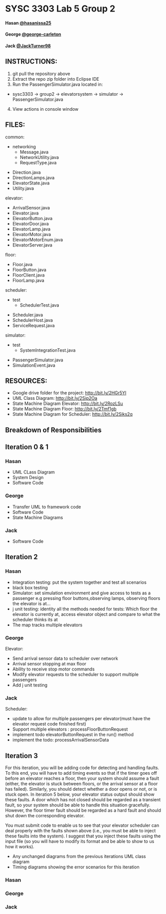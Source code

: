 # SYSC 3303 Lab 5 Group 2

#### Hasan [@hasanissa25](https://github.com/hasanissa25)
#### George [@george-carleton](https://github.com/george-carleton)
#### Jack [@JackTurner98](https://github.com/JackTurner98)

## INSTRUCTIONS:
1. git pull the repository above
2. Extract the repo zip folder into Eclipse IDE
3. Run the PassengerSimulator.java located in:
- sysc3303 -> group2 -> elevatorsystem -> simulator -> PassengerSimulator.java
4. View actions in console window

## FILES:
common:
- networking
  * Message.java
  * NetworkUtility.java
  * RequestType.java
* Direction.java
* DirectionLamps.java
* ElevatorState.java
* Utility.java

elevator:
* ArrivalSensor.java
* Elevator.java
* ElevatorButton.java
* ElevatorDoor.java
* ElevatorLamp.java
* ElevatorMotor.java
* ElevatorMotorEnum.java
* ElevatorServer.java

floor:
* Floor.java
* FloorButton.java
* FloorClient.java
* FloorLamp.java

scheduler:
- test
  * SchedulerTest.java
* Scheduler.java
* SchedulerHost.java
* ServiceRequest.java

simulator:
- test
  * SystemIntegrationTest.java
* PassengerSimulator.java
* SimulationEvent.java

## RESOURCES:

- Google drive folder for the project: http://bit.ly/2HGr5Yl
- UML Class Diagram: http://bit.ly/2Sip2Oa
- State Machine Diagram Elevator: http://bit.ly/2RozLSu
- State Machine Diagram Floor: http://bit.ly/2Tmf1gb
- State Machine Diagram for Scheduler: http://bit.ly/2Siks2q

## Breakdown of Responsibilities

## Iteration 0 & 1

### Hasan
- UML CLass Diagram
- System Design
- Software Code

### George
- Transfer UML to framework code
- Software Code
- State Machine Diagrams

### Jack
- Software Code

## Iteration 2

### Hasan
- Integration testing: put the system together and test all scenarios
- black box testing
- Simulator: set simulation environment and give access to tests as a passenger e.g pressing floor buttons,observing lamps, observing floors the elevator is at...
- j unit testing: identity all the methods needed for tests: Which floor the elevator is currently at, access elevator object and compare to what the scheduler thinks its at  
- The map tracks multiple elevators 

### George
Elevator:
  - Send arrival sensor data to scheduler over network 
  - Arrival sensor stopping at max floor
  - Ability to receive stop motor commands
  - Modify elevator requests to the scheduler to support multiple passengers
  - Add j unit testing

### Jack
Scheduler:
  - update to allow for multiple passengers per elevator(must have the elevator request code finished first)
  - Support multiple elevators : processFloorButtonRequest
  - implement todo elevatorButtonRequest in the run() method 
  - implement the todo: processArrivalSensorData
  
## Iteration 3

For this iteration, you will be adding code for detecting and handling faults. To this end, you will have to add
timing events so that if the timer goes off before an elevator reaches a floor, then your system should assume a
fault (either, the elevator is stuck between floors, or the arrival sensor at a floor has failed). Similarly, you
should detect whether a door opens or not, or is stuck open. In iteration 5 below, your elevator status output
should show these faults. A door which has not closed should be regarded as a transient fault, so your system
should be able to handle this situation gracefully. However, the floor timer fault should be regarded as a hard
fault and should shut down the corresponding elevator.

You must submit code to enable us to see that your elevator scheduler can deal properly with the faults shown
above (i.e., you must be able to inject these faults into the system). I suggest that you inject these faults using the
input file (so you will have to modify its format and be able to show to us how it works). 

- Any unchanged diagrams from the previous iterations UML class diagram
- Timing diagrams showing the error scenarios for this iteration

### Hasan

### George

### Jack
